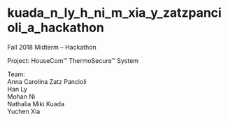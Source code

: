 # kuada_n_ly_h_ni_m_xia_y_zatzpancioli_a_hackathon

Fall 2018 Midterm – Hackathon <br>

Project: HouseCom™ ThermoSecure™ System <br>

Team: <br>
Anna Carolina Zatz Pancioli<br>
Han Ly<br>
Mohan Ni<br>
Nathalia Miki Kuada<br>
Yuchen Xia<br>




